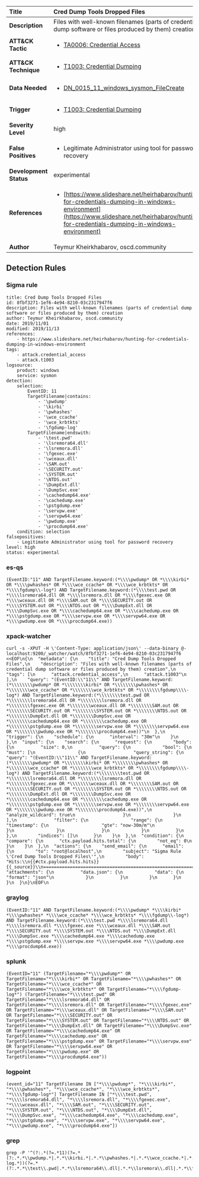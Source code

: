 | Title                    | Cred Dump Tools Dropped Files       |
|:-------------------------|:------------------|
| **Description**          | Files with well-known filenames (parts of credential dump software or files produced by them) creation |
| **ATT&amp;CK Tactic**    |  <ul><li>[TA0006: Credential Access](https://attack.mitre.org/tactics/TA0006)</li></ul>  |
| **ATT&amp;CK Technique** | <ul><li>[T1003: Credential Dumping](https://attack.mitre.org/techniques/T1003)</li></ul>  |
| **Data Needed**          | <ul><li>[DN_0015_11_windows_sysmon_FileCreate](../Data_Needed/DN_0015_11_windows_sysmon_FileCreate.md)</li></ul>  |
| **Trigger**              | <ul><li>[T1003: Credential Dumping](../Triggers/T1003.md)</li></ul>  |
| **Severity Level**       | high |
| **False Positives**      | <ul><li>Legitimate Administrator using tool for password recovery</li></ul>  |
| **Development Status**   | experimental |
| **References**           | <ul><li>[https://www.slideshare.net/heirhabarov/hunting-for-credentials-dumping-in-windows-environment](https://www.slideshare.net/heirhabarov/hunting-for-credentials-dumping-in-windows-environment)</li></ul>  |
| **Author**               | Teymur Kheirkhabarov, oscd.community |


## Detection Rules

### Sigma rule

```
title: Cred Dump Tools Dropped Files
id: 8fbf3271-1ef6-4e94-8210-03c2317947f6
description: Files with well-known filenames (parts of credential dump software or files produced by them) creation
author: Teymur Kheirkhabarov, oscd.community
date: 2019/11/01
modified: 2019/11/13
references:
    - https://www.slideshare.net/heirhabarov/hunting-for-credentials-dumping-in-windows-environment
tags:
    - attack.credential_access
    - attack.t1003
logsource:
    product: windows
    service: sysmon
detection:
    selection:
        EventID: 11
        TargetFilename|contains: 
            - '\pwdump'
            - '\kirbi'
            - '\pwhashes'
            - '\wce_ccache'
            - '\wce_krbtkts'
            - '\fgdump-log'
        TargetFilename|endswith: 
            - '\test.pwd'
            - '\lsremora64.dll'
            - '\lsremora.dll'
            - '\fgexec.exe'
            - '\wceaux.dll'
            - '\SAM.out'
            - '\SECURITY.out'
            - '\SYSTEM.out'
            - '\NTDS.out'
            - '\DumpExt.dll'
            - '\DumpSvc.exe'
            - '\cachedump64.exe'
            - '\cachedump.exe'
            - '\pstgdump.exe'
            - '\servpw.exe'
            - '\servpw64.exe'
            - '\pwdump.exe'
            - '\procdump64.exe'
    condition: selection
falsepositives:
    - Legitimate Administrator using tool for password recovery
level: high
status: experimental

```





### es-qs
    
```
(EventID:"11" AND TargetFilename.keyword:(*\\\\pwdump* OR *\\\\kirbi* OR *\\\\pwhashes* OR *\\\\wce_ccache* OR *\\\\wce_krbtkts* OR *\\\\fgdump\\-log*) AND TargetFilename.keyword:(*\\\\test.pwd OR *\\\\lsremora64.dll OR *\\\\lsremora.dll OR *\\\\fgexec.exe OR *\\\\wceaux.dll OR *\\\\SAM.out OR *\\\\SECURITY.out OR *\\\\SYSTEM.out OR *\\\\NTDS.out OR *\\\\DumpExt.dll OR *\\\\DumpSvc.exe OR *\\\\cachedump64.exe OR *\\\\cachedump.exe OR *\\\\pstgdump.exe OR *\\\\servpw.exe OR *\\\\servpw64.exe OR *\\\\pwdump.exe OR *\\\\procdump64.exe))
```


### xpack-watcher
    
```
curl -s -XPUT -H \'Content-Type: application/json\' --data-binary @- localhost:9200/_watcher/watch/8fbf3271-1ef6-4e94-8210-03c2317947f6 <<EOF\n{\n  "metadata": {\n    "title": "Cred Dump Tools Dropped Files",\n    "description": "Files with well-known filenames (parts of credential dump software or files produced by them) creation",\n    "tags": [\n      "attack.credential_access",\n      "attack.t1003"\n    ],\n    "query": "(EventID:\\"11\\" AND TargetFilename.keyword:(*\\\\\\\\pwdump* OR *\\\\\\\\kirbi* OR *\\\\\\\\pwhashes* OR *\\\\\\\\wce_ccache* OR *\\\\\\\\wce_krbtkts* OR *\\\\\\\\fgdump\\\\-log*) AND TargetFilename.keyword:(*\\\\\\\\test.pwd OR *\\\\\\\\lsremora64.dll OR *\\\\\\\\lsremora.dll OR *\\\\\\\\fgexec.exe OR *\\\\\\\\wceaux.dll OR *\\\\\\\\SAM.out OR *\\\\\\\\SECURITY.out OR *\\\\\\\\SYSTEM.out OR *\\\\\\\\NTDS.out OR *\\\\\\\\DumpExt.dll OR *\\\\\\\\DumpSvc.exe OR *\\\\\\\\cachedump64.exe OR *\\\\\\\\cachedump.exe OR *\\\\\\\\pstgdump.exe OR *\\\\\\\\servpw.exe OR *\\\\\\\\servpw64.exe OR *\\\\\\\\pwdump.exe OR *\\\\\\\\procdump64.exe))"\n  },\n  "trigger": {\n    "schedule": {\n      "interval": "30m"\n    }\n  },\n  "input": {\n    "search": {\n      "request": {\n        "body": {\n          "size": 0,\n          "query": {\n            "bool": {\n              "must": [\n                {\n                  "query_string": {\n                    "query": "(EventID:\\"11\\" AND TargetFilename.keyword:(*\\\\\\\\pwdump* OR *\\\\\\\\kirbi* OR *\\\\\\\\pwhashes* OR *\\\\\\\\wce_ccache* OR *\\\\\\\\wce_krbtkts* OR *\\\\\\\\fgdump\\\\-log*) AND TargetFilename.keyword:(*\\\\\\\\test.pwd OR *\\\\\\\\lsremora64.dll OR *\\\\\\\\lsremora.dll OR *\\\\\\\\fgexec.exe OR *\\\\\\\\wceaux.dll OR *\\\\\\\\SAM.out OR *\\\\\\\\SECURITY.out OR *\\\\\\\\SYSTEM.out OR *\\\\\\\\NTDS.out OR *\\\\\\\\DumpExt.dll OR *\\\\\\\\DumpSvc.exe OR *\\\\\\\\cachedump64.exe OR *\\\\\\\\cachedump.exe OR *\\\\\\\\pstgdump.exe OR *\\\\\\\\servpw.exe OR *\\\\\\\\servpw64.exe OR *\\\\\\\\pwdump.exe OR *\\\\\\\\procdump64.exe))",\n                    "analyze_wildcard": true\n                  }\n                }\n              ],\n              "filter": {\n                "range": {\n                  "timestamp": {\n                    "gte": "now-30m/m"\n                  }\n                }\n              }\n            }\n          }\n        },\n        "indices": []\n      }\n    }\n  },\n  "condition": {\n    "compare": {\n      "ctx.payload.hits.total": {\n        "not_eq": 0\n      }\n    }\n  },\n  "actions": {\n    "send_email": {\n      "email": {\n        "to": "root@localhost",\n        "subject": "Sigma Rule \'Cred Dump Tools Dropped Files\'",\n        "body": "Hits:\\n{{#ctx.payload.hits.hits}}{{_source}}\\n================================================================================\\n{{/ctx.payload.hits.hits}}",\n        "attachments": {\n          "data.json": {\n            "data": {\n              "format": "json"\n            }\n          }\n        }\n      }\n    }\n  }\n}\nEOF\n
```


### graylog
    
```
(EventID:"11" AND TargetFilename.keyword:(*\\\\pwdump* *\\\\kirbi* *\\\\pwhashes* *\\\\wce_ccache* *\\\\wce_krbtkts* *\\\\fgdump\\-log*) AND TargetFilename.keyword:(*\\\\test.pwd *\\\\lsremora64.dll *\\\\lsremora.dll *\\\\fgexec.exe *\\\\wceaux.dll *\\\\SAM.out *\\\\SECURITY.out *\\\\SYSTEM.out *\\\\NTDS.out *\\\\DumpExt.dll *\\\\DumpSvc.exe *\\\\cachedump64.exe *\\\\cachedump.exe *\\\\pstgdump.exe *\\\\servpw.exe *\\\\servpw64.exe *\\\\pwdump.exe *\\\\procdump64.exe))
```


### splunk
    
```
(EventID="11" (TargetFilename="*\\\\pwdump*" OR TargetFilename="*\\\\kirbi*" OR TargetFilename="*\\\\pwhashes*" OR TargetFilename="*\\\\wce_ccache*" OR TargetFilename="*\\\\wce_krbtkts*" OR TargetFilename="*\\\\fgdump-log*") (TargetFilename="*\\\\test.pwd" OR TargetFilename="*\\\\lsremora64.dll" OR TargetFilename="*\\\\lsremora.dll" OR TargetFilename="*\\\\fgexec.exe" OR TargetFilename="*\\\\wceaux.dll" OR TargetFilename="*\\\\SAM.out" OR TargetFilename="*\\\\SECURITY.out" OR TargetFilename="*\\\\SYSTEM.out" OR TargetFilename="*\\\\NTDS.out" OR TargetFilename="*\\\\DumpExt.dll" OR TargetFilename="*\\\\DumpSvc.exe" OR TargetFilename="*\\\\cachedump64.exe" OR TargetFilename="*\\\\cachedump.exe" OR TargetFilename="*\\\\pstgdump.exe" OR TargetFilename="*\\\\servpw.exe" OR TargetFilename="*\\\\servpw64.exe" OR TargetFilename="*\\\\pwdump.exe" OR TargetFilename="*\\\\procdump64.exe"))
```


### logpoint
    
```
(event_id="11" TargetFilename IN ["*\\\\pwdump*", "*\\\\kirbi*", "*\\\\pwhashes*", "*\\\\wce_ccache*", "*\\\\wce_krbtkts*", "*\\\\fgdump-log*"] TargetFilename IN ["*\\\\test.pwd", "*\\\\lsremora64.dll", "*\\\\lsremora.dll", "*\\\\fgexec.exe", "*\\\\wceaux.dll", "*\\\\SAM.out", "*\\\\SECURITY.out", "*\\\\SYSTEM.out", "*\\\\NTDS.out", "*\\\\DumpExt.dll", "*\\\\DumpSvc.exe", "*\\\\cachedump64.exe", "*\\\\cachedump.exe", "*\\\\pstgdump.exe", "*\\\\servpw.exe", "*\\\\servpw64.exe", "*\\\\pwdump.exe", "*\\\\procdump64.exe"])
```


### grep
    
```
grep -P '^(?:.*(?=.*11)(?=.*(?:.*.*\\pwdump.*|.*.*\\kirbi.*|.*.*\\pwhashes.*|.*.*\\wce_ccache.*|.*.*\\wce_krbtkts.*|.*.*\\fgdump-log.*))(?=.*(?:.*.*\\test\\.pwd|.*.*\\lsremora64\\.dll|.*.*\\lsremora\\.dll|.*.*\\fgexec\\.exe|.*.*\\wceaux\\.dll|.*.*\\SAM\\.out|.*.*\\SECURITY\\.out|.*.*\\SYSTEM\\.out|.*.*\\NTDS\\.out|.*.*\\DumpExt\\.dll|.*.*\\DumpSvc\\.exe|.*.*\\cachedump64\\.exe|.*.*\\cachedump\\.exe|.*.*\\pstgdump\\.exe|.*.*\\servpw\\.exe|.*.*\\servpw64\\.exe|.*.*\\pwdump\\.exe|.*.*\\procdump64\\.exe)))'
```



